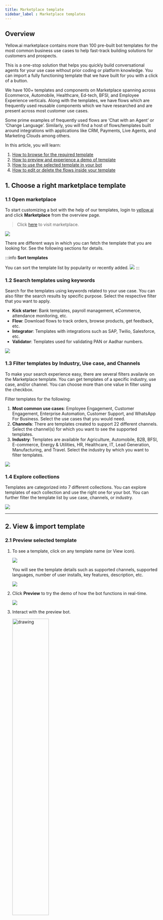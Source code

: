 ```yaml
---
title: Marketplace template 
sidebar_label : Marketplace templates
---
```


## Overview

Yellow.ai marketplace contains more than 100 pre-built bot templates for the most common business use cases to help fast-track building solutions for customers and prospects.  

This is a one-stop solution that helps you quickly build conversational agents for your use case without prior coding or platform knowledge. You can import a fully functioning template that we have built for you with a click of a button. 

We have 100+ templates and components on Marketplace spanning across Ecommerce, Automobile, Healthcare, Ed-tech, BFSI, and Employee Experience verticals. Along with the templates, we have flows which are frequently used reusable components which we have researched and are present across most customer use cases. 

Some prime examples of frequently used flows are ‘Chat with an Agent’ or ‘Change Language’. Similarly, you will find a host of flows/templates built around integrations with applications like CRM, Payments, Live Agents, and Marketing Clouds among others.

In this article, you will learn:

1. [How to browse for the required template](#1)
2. [How to preview and experience a demo of template](#2)
3. [How to use the selected template in your bot](#3)
4. [How to edit or delete the flows inside your template](#4)


## <a name="1"></a> 1. Choose a right marketplace template 

### 1.1 Open marketplace 

To start customizing a bot with the help of our templates, login to [yellow.ai](https://cloud.yellow.ai/auth/login) and click **Marketplace** from the overview page.

> Click [here](https://cloud.yellow.ai/marketplace) to visit marketplace. 


![](https://i.imgur.com/oQJRB60.jpg)


There are different ways in which you can fetch the template that you are looking for. See the following sections for details. 

:::info
**Sort templates**   

You can sort the template list by popularity or recently added. 
![](https://i.imgur.com/EXT9Vk1.png)
:::

### 1.2 Search templates using keywords

Search for the templates using keywords related to your use case. You can also filter the search results by specific purpose. Select the respective filter that you want to apply. 

- **Kick starter**: Bank templates, payroll management, eCommerce, attendance monitoring, etc. 
- **Flow**: Download flows to track orders, browse products, get feedback, etc. 
- **Integrator**: Templates with integrations such as SAP, Twilio, Salesforce, etc.
- **Validator**: Templates used for validating PAN or Aadhar numbers. 

![](https://i.imgur.com/5veE3JM.png)



### 1.3 Filter templates by Industry, Use case, and Channels

To make your search experience easy, there are several filters availavle on the Marketplace template. You can get templates of a specific industry, use case, and/or channel. You can choose more than one value in filter using the checkbox.

Filter templates for the following:
1. **Most common use cases**: Employee Engagement, Customer Engagement, Enterprise Automation, Customer Support, and WhatsApp For Business. Select the use cases that you would need.
2. **Channels**: There are templates created to support 22 different channels. Select the channel(s) for which you want to see the supported templates.
3. **Industry**: Templates are available for Agriculture, Automobile, B2B, BFSI, E-commerce, Energy & Utilities, HR, Healthcare, IT, Lead Generation, Manufacturing, and Travel. Select the industry by which you want to filter templates.


![](https://i.imgur.com/5cJ8FHS.png)


### 1.4 Explore collections

Templates are categorized into 7 different collections. You can explore templates of each collection and use the right one for your bot. You can further filter the template list by use case, channels, or industry.

![](https://i.imgur.com/MlEkolg.png)


***

## 2. View & import template

### <a name="2"></a> 2.1 Preview selected template 

1. To see a template, click on any template name (or View icon). 

   ![](https://i.imgur.com/m5VECfy.png)

   You will see the template details such as supported channels, supported languages, number of user installs, key features, description, etc. 

   ![](https://i.imgur.com/zuYvhvA.png)

2. Click **Preview** to try the demo of how the bot functions in real-time. 

   ![](https://i.imgur.com/lxSkaNt.png)

3. Interact with the preview bot.

   <img src="https://i.imgur.com/7FYZVtd.png" alt="drawing" width="50%"/>



### <a name="3"></a> 2.2 Use template in your bot

1. To import the template, click on any template name (or Use template icon). 

   ![](https://i.imgur.com/Wey5PYw.png)

- (Or) You can also open the template and click **+Use template**.

   ![](https://i.imgur.com/SP1uMq4.png)

2. Choose the bot that you want to add this template (these flows) and click **Use template**.

   ![](https://i.imgur.com/0uV4TOP.png)

:::note

**Export flows from one bot to another**

If you have an existing flow that is being used in one of your bots and you want to use the same flow in the current bot, you can do with the help of Marketplace component feature. This feature can be used when the available templates on our Marketplace does not match your requirement, but there is a functioning flow which is already exisiting on yellow.ai platform in another bot.
Click [here](https://docs.yellow.ai/docs/platform_concepts/studio/build/Flows/exportflow) to learn how. 
:::

3. Flows will be imported and trained automatically for your bot. 


## <a name="4"></a> 3. Edit imported flows 


To edit imported flows, go to **Automation** > **Build** > **Flows** and edit the flow. Learn more about flows and how to edit flows [here](https://docs.yellow.ai/docs/platform_concepts/studio/build/Flows/journeys). 

The following actions can be performed after exporting the template: 



#### Delete flow

If you have exported flows that are not relevant to your use case, you can delete the flows by clicking the menu on the right and selecting **Delete**. 
For example, if you have exported the same flow twice, one flow can be deleted or if your bot does not require verification, that flow can be deleted. 

![](https://i.imgur.com/u3yhreX.png)

#### Clone flow

If you want to reuse one flow more than once, you can clone the flows by clicking the menu on the right and selecting **Clone**. While cloning you can enter a custom flow name and description. 
For example, the 'Bike Models' and 'Bike Models clone' flow will have the same flow except the models displayed through it will be different. 

![](https://i.imgur.com/6fvtk0R.png)


#### Edit flow 

:::info

To import and use specific flows directly from the Marketplace into a **Sandbox or Development** environment, open the Flows section, click **+Create new flow**, and import from Marketplace.

:::

To edit a flow: 

1. Open the flow by clicking on the flow name. 

![](https://i.imgur.com/gfw2hy9.png)

2. **Edit text**: Text inside each node can be rephrased. Open any node and enter the text in **Bot says**. For example,  "Remember me? I'm Mia, here to collect your AADHAR information." can be changed to "Hey! Please provide your AADHAR information."

<img src="https://i.imgur.com/ypOZfjh.png" alt="drawing" width="70%"/>

3. **Add new nodes**: New nodes can be added when required. 


| Nodes         | Description |
| ------------ | -------------------------------------------------------------------------------------------------------------------------------------------------------------------------------------------------------------------- |
| **Prompts**  | Prompts can be used when the bot expects a user to respond to the posed question. Click [here](https://docs.yellow.ai/docs/platform_concepts/studio/build/nodes/prompt-nodes) to learn more.                           |
| **Messages** | Messages can be used when the bot has to display information to the user without expecting any response. Click [here](https://docs.yellow.ai/docs/platform_concepts/studio/build/nodes/message-nodes1/message-nodes) to learn more. These nodes can be used to provide a human touch to the conversation. |
| **Action**   | Actions are non-interactive nodes that can be used to perform a specific task. Click [here](https://docs.yellow.ai/docs/platform_concepts/studio/build/nodes/action-nodes) to learn more.                            |
|    **Logic**   |  Logic nodes can be used when the flow must be branched based on the given conditions. Click [here](https://docs.yellow.ai/docs/platform_concepts/studio/build/nodes/logic-nodes) to learn more.  |

4. **Delete nodes**: You can delete a few unnecessary nodes provided in the default flow by clicking the delete icon. After deleting the node, connect the node to the next node so that the flow persists. 

![](https://i.imgur.com/7O9NTQz.png)

5. After editing, click **Publish changes**. 

![](https://i.imgur.com/oRoCiRc.jpg)





:::info

1. Learn how to **export flows** from one bot to another, [click here](https://docs.yellow.ai/docs/platform_concepts/studio/build/Flows/exportflow)
2. Learn to **debug the flows** in the template you imported, [click here](https://docs.yellow.ai/docs/platform_concepts/studio/test-and-publish-bot/debug-flow). 
3. Learn how to **publish the changes** after customizing your bot, [click here](https://docs.yellow.ai/docs/platform_concepts/studio/test-and-publish-bot/modes).
:::
   


